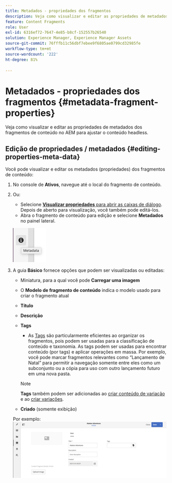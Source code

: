 ```yaml
---
title: Metadados - propriedades dos fragmentos
description: Veja como visualizar e editar as propriedades de metadados dos fragmentos de conteúdo no AEM para ajustar o conteúdo headless.
feature: Content Fragments
role: User
exl-id: 6316ef72-7647-4e85-b8cf-152557b26540
solution: Experience Manager, Experience Manager Assets
source-git-commit: 76fffb11c56dbf7ebee9f6805ae0799cd32985fe
workflow-type: tm+mt
source-wordcount: '222'
ht-degree: 81%

---
```


# Metadados - propriedades dos fragmentos {#metadata-fragment-properties}

Veja como visualizar e editar as propriedades de metadados dos fragmentos de conteúdo no AEM para ajustar o conteúdo headless.

## Edição de propriedades / metadados {#editing-properties-meta-data}

Você pode visualizar e editar os metadados (propriedades) dos fragmentos de conteúdo:

1. No console de **Ativos**, navegue até o local do fragmento de conteúdo.
2. Ou:

   * Selecione [**Visualizar propriedades** para abrir as caixas de diálogo](/help/assets/manage-assets.md#editing-properties). Depois de aberto para visualização, você também pode editá-los.
   * Abra o fragmento de conteúdo para edição e selecione **Metadados** no painel lateral.

   ![metadados](assets/cfm-metadata-01.png)

3. A guia **Básico** fornece opções que podem ser visualizadas ou editadas:

   * Miniatura, para a qual você pode **Carregar uma imagem**
   * O **Modelo de fragmento de conteúdo** indica o modelo usado para criar o fragmento atual
   * **Título**
   * **Descrição**
   * **Tags**
      * As [Tags](/help/sites-authoring/tags.md) são particularmente eficientes ao organizar os fragmentos, pois podem ser usadas para a classificação de conteúdo e taxonomia. As tags podem ser usadas para encontrar conteúdo (por tags) e aplicar operações em massa.
Por exemplo, você pode marcar fragmentos relevantes como “Lançamento de Natal” para permitir a navegação somente entre eles como um subconjunto ou a cópia para uso com outro lançamento futuro em uma nova pasta.

     >[!NOTE]
     >
     >**Tags** também podem ser adicionadas ao [criar conteúdo de variação](/help/assets/content-fragments/content-fragments-variations.md#authoring-your-content) e ao [criar variações](/help/assets/content-fragments/content-fragments-variations.md#creating-a-variation).

   * **Criado** (somente exibição)

   Por exemplo:
   ![metadados](assets/cfm-metadata-02.png)
